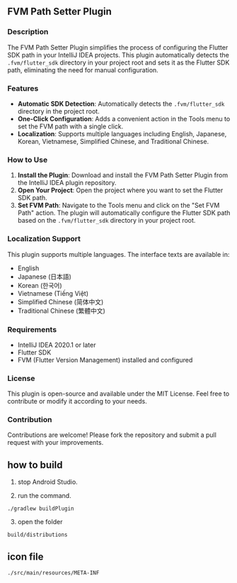 ## FVM Path Setter Plugin

### Description

The FVM Path Setter Plugin simplifies the process of configuring the Flutter SDK path in your IntelliJ IDEA projects. This plugin automatically detects the `.fvm/flutter_sdk` directory in your project root and sets it as the Flutter SDK path, eliminating the need for manual configuration.

### Features

- **Automatic SDK Detection**: Automatically detects the `.fvm/flutter_sdk` directory in the project root.
- **One-Click Configuration**: Adds a convenient action in the Tools menu to set the FVM path with a single click.
- **Localization**: Supports multiple languages including English, Japanese, Korean, Vietnamese, Simplified Chinese, and Traditional Chinese.

### How to Use

1. **Install the Plugin**: Download and install the FVM Path Setter Plugin from the IntelliJ IDEA plugin repository.
2. **Open Your Project**: Open the project where you want to set the Flutter SDK path.
3. **Set FVM Path**: Navigate to the Tools menu and click on the "Set FVM Path" action. The plugin will automatically configure the Flutter SDK path based on the `.fvm/flutter_sdk` directory in your project root.

### Localization Support

This plugin supports multiple languages. The interface texts are available in:
- English
- Japanese (日本語)
- Korean (한국어)
- Vietnamese (Tiếng Việt)
- Simplified Chinese (简体中文)
- Traditional Chinese (繁體中文)

### Requirements

- IntelliJ IDEA 2020.1 or later
- Flutter SDK
- FVM (Flutter Version Management) installed and configured

### License

This plugin is open-source and available under the MIT License. Feel free to contribute or modify it according to your needs.

### Contribution

Contributions are welcome! Please fork the repository and submit a pull request with your improvements.


## how to build

1. stop Android Studio.

2. run the command.

```
./gradlew buildPlugin
```

3. open the folder

```
build/distributions
```

## icon file

```
./src/main/resources/META-INF
```


